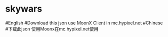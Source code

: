 # skywars
#English
#Download this json use MoonX Client in mc.hypixel.net
#Chinese
#下载此json 使用Moonx在mc.hypixel.net使用
